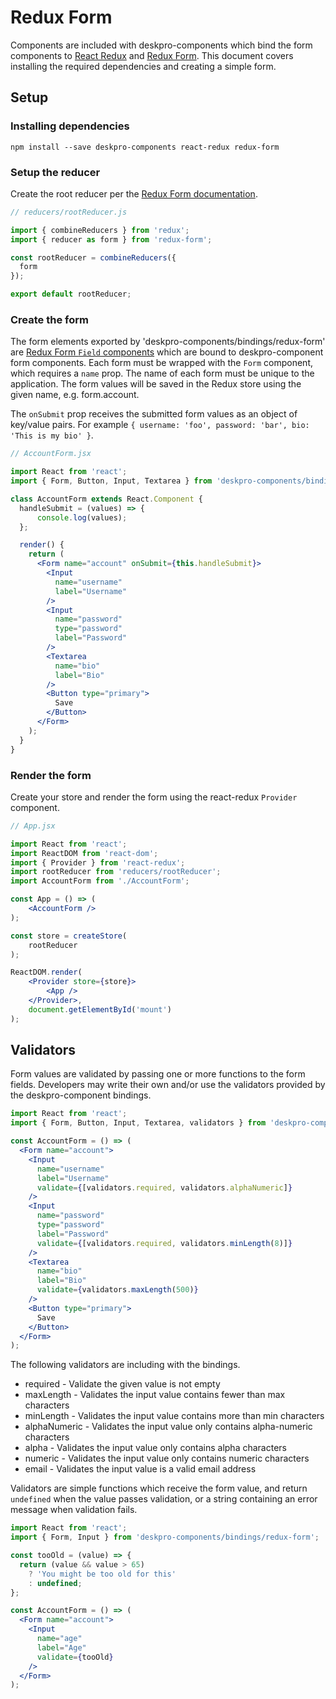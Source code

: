 Redux Form
==========
Components are included with deskpro-components which bind the form components to [React Redux](https://github.com/reactjs/react-redux) and [Redux Form](https://github.com/erikras/redux-form/). This document covers installing the required dependencies and creating a simple form.

## Setup

### Installing dependencies

`npm install --save deskpro-components react-redux redux-form`

### Setup the reducer

Create the root reducer per the [Redux Form documentation](https://redux-form.com/7.0.4/docs/gettingstarted.md/#step-1-of-4-form-reducer).

```js
// reducers/rootReducer.js

import { combineReducers } from 'redux';
import { reducer as form } from 'redux-form';

const rootReducer = combineReducers({
  form
});

export default rootReducer;
```

### Create the form

The form elements exported by 'deskpro-components/bindings/redux-form' are [Redux Form `Field` components](https://redux-form.com/7.0.4/docs/api/field.md/) which are bound to deskpro-component form components. Each form must be wrapped with the `Form` component, which requires a `name` prop. The name of each form must be unique to the application. The form values will be saved in the Redux store using the given name, e.g. form.account.

The `onSubmit` prop receives the submitted form values as an object of key/value pairs. For example `{ username: 'foo', password: 'bar', bio: 'This is my bio' }`.

```jsx
// AccountForm.jsx

import React from 'react';
import { Form, Button, Input, Textarea } from 'deskpro-components/bindings/redux-form';

class AccountForm extends React.Component {
  handleSubmit = (values) => {
      console.log(values);
  };

  render() {
    return (
      <Form name="account" onSubmit={this.handleSubmit}>
        <Input 
          name="username"
          label="Username"
        />
        <Input 
          name="password"
          type="password"
          label="Password"
        />
        <Textarea
          name="bio"
          label="Bio"
        />
        <Button type="primary">
          Save
        </Button>
      </Form>
    );
  }
}
```

### Render the form

Create your store and render the form using the react-redux `Provider` component.

```jsx
// App.jsx

import React from 'react';
import ReactDOM from 'react-dom';
import { Provider } from 'react-redux';
import rootReducer from 'reducers/rootReducer';
import AccountForm from './AccountForm';

const App = () => (
    <AccountForm />
);

const store = createStore(
    rootReducer
);

ReactDOM.render(
    <Provider store={store}>
        <App />
    </Provider>,
    document.getElementById('mount')
);
```


## Validators

Form values are validated by passing one or more functions to the form fields. Developers may write their own and/or use the validators provided by the deskpro-component bindings.

```jsx
import React from 'react';
import { Form, Button, Input, Textarea, validators } from 'deskpro-components/bindings/redux-form';

const AccountForm = () => (
  <Form name="account">
    <Input 
      name="username"
      label="Username"
      validate={[validators.required, validators.alphaNumeric]}
    />
    <Input 
      name="password"
      type="password"
      label="Password"
      validate={[validators.required, validators.minLength(8)]}
    />
    <Textarea
      name="bio"
      label="Bio"
      validate={validators.maxLength(500)}
    />
    <Button type="primary">
      Save
    </Button>
  </Form>
);
```

The following validators are including with the bindings.

* required      - Validate the given value is not empty
* maxLength     - Validates the input value contains fewer than max characters
* minLength     - Validates the input value contains more than min characters
* alphaNumeric  - Validates the input value only contains alpha-numeric characters
* alpha         - Validates the input value only contains alpha characters
* numeric       - Validates the input value only contains numeric characters
* email         - Validates the input value is a valid email address

Validators are simple functions which receive the form value, and return `undefined` when the value passes validation, or a string containing an error message when validation fails.

```jsx
import React from 'react';
import { Form, Input } from 'deskpro-components/bindings/redux-form';

const tooOld = (value) => {
  return (value && value > 65)
    ? 'You might be too old for this'
    : undefined;
};

const AccountForm = () => (
  <Form name="account">
    <Input 
      name="age"
      label="Age"
      validate={tooOld}
    />
  </Form>
);
```
